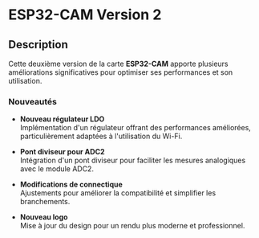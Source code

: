 # ESP32-CAM Version 2

## Description

Cette deuxième version de la carte **ESP32-CAM** apporte plusieurs améliorations significatives pour optimiser ses performances et son utilisation.  

### Nouveautés

- **Nouveau régulateur LDO**  
  Implémentation d'un régulateur offrant des performances améliorées, particulièrement adaptées à l'utilisation du Wi-Fi.  

- **Pont diviseur pour ADC2**  
  Intégration d'un pont diviseur pour faciliter les mesures analogiques avec le module ADC2.  

- **Modifications de connectique**  
  Ajustements pour améliorer la compatibilité et simplifier les branchements.  

- **Nouveau logo**  
  Mise à jour du design pour un rendu plus moderne et professionnel.  
